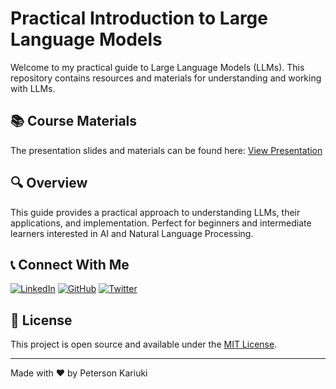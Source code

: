 # Practical Introduction to Large Language Models

Welcome to my practical guide to Large Language Models (LLMs). This repository contains resources and materials for understanding and working with LLMs.

## 📚 Course Materials
The presentation slides and materials can be found here:
[View Presentation](https://www.canva.com/design/DAF1HLI83Mo/jfhI9Ae9TKWyAWHAo10OwA/view?utm_content=DAF1HLI83Mo&utm_campaign=designshare&utm_medium=link&utm_source=editor)

## 🔍 Overview
This guide provides a practical approach to understanding LLMs, their applications, and implementation. Perfect for beginners and intermediate learners interested in AI and Natural Language Processing.

## 📞 Connect With Me

[![LinkedIn](https://img.shields.io/badge/LinkedIn-blue?style=flat&logo=linkedin&labelColor=blue)](https://www.linkedin.com/in/peterson-kariuki-83948719b/)
[![GitHub](https://img.shields.io/badge/GitHub-black?style=flat&logo=github&labelColor=black)](https://github.com/pkanyu/)
[![Twitter](https://img.shields.io/badge/Twitter-blue?style=flat&logo=twitter&labelColor=blue)](https://x.com/P_KKanyuga)

## 📝 License
This project is open source and available under the [MIT License](LICENSE).

---
Made with ❤️ by Peterson Kariuki
